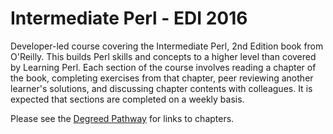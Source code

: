 # Intermediate Perl - EDI 2016

Developer-led course covering the Intermediate Perl, 2nd Edition book from O'Reilly. This builds Perl skills and concepts to a higher level than covered by Learning Perl. Each section of the course involves reading a chapter of the book, completing exercises from that chapter, peer reviewing another learner's solutions, and discussing chapter contents with colleagues. It is expected that sections are completed on a weekly basis.

Please see the [Degreed Pathway](https://degreed.com/paths?path=intermediate-perl---edi-2016&id=63043) for links to chapters.
